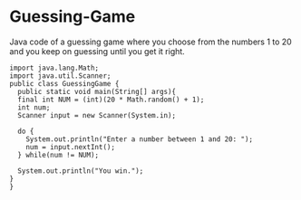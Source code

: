 # Guessing-Game
Java code of a guessing game where you choose from the numbers 1 to 20 and you keep on guessing until you get it right.

    import java.lang.Math;
    import java.util.Scanner;
    public class GuessingGame {
      public static void main(String[] args){
      final int NUM = (int)(20 * Math.random() + 1);
      int num;
      Scanner input = new Scanner(System.in);

      do {
        System.out.println("Enter a number between 1 and 20: ");
        num = input.nextInt();
      } while(num != NUM);

      System.out.println("You win.");
    }
    }
